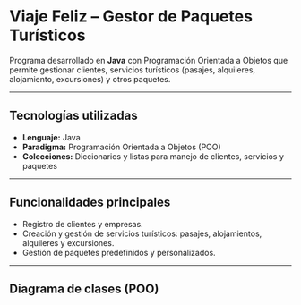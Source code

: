 # Viaje Feliz – Gestor de Paquetes Turísticos

Programa desarrollado en **Java** con Programación Orientada a Objetos que permite gestionar clientes, servicios turísticos (pasajes, alquileres, alojamiento, excursiones) y otros paquetes.

---

## Tecnologías utilizadas
- **Lenguaje:** Java  
- **Paradigma:** Programación Orientada a Objetos (POO)  
- **Colecciones:** Diccionarios y listas para manejo de clientes, servicios y paquetes  

---

## Funcionalidades principales
- Registro de clientes y empresas.  
- Creación y gestión de servicios turísticos: pasajes, alojamientos, alquileres y excursiones.  
- Gestión de paquetes predefinidos y personalizados.   

---

## Diagrama de clases (POO)
